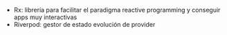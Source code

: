 
- Rx: librería para facilitar el paradigma reactive programming y conseguir apps muy interactivas
- Riverpod: gestor de estado evolución de provider
